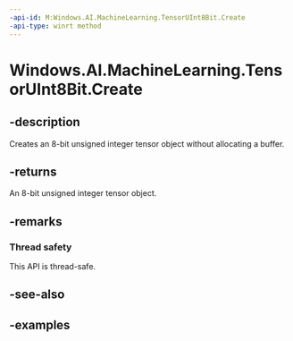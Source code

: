 ```yaml
---
-api-id: M:Windows.AI.MachineLearning.TensorUInt8Bit.Create
-api-type: winrt method
---
```


<!-- Method syntax.
public TensorUInt8Bit TensorUInt8Bit.Create()
-->

# Windows.AI.MachineLearning.TensorUInt8Bit.Create

## -description
Creates an 8-bit unsigned integer tensor object without allocating a buffer.

## -returns
An 8-bit unsigned integer tensor object.

## -remarks

### Thread safety
This API is thread-safe.

## -see-also

## -examples

